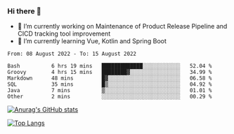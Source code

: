 ### Hi there 👋

- 🔭 I’m currently working on Maintenance of Product Release Pipeline and CICD tracking tool improvement
- 🌱 I’m currently learning Vue, Kotlin and Spring Boot

<!--START_SECTION:waka-->

```text
From: 08 August 2022 - To: 15 August 2022

Bash          6 hrs 19 mins   █████████████░░░░░░░░░░░░   52.04 %
Groovy        4 hrs 15 mins   ████████▓░░░░░░░░░░░░░░░░   34.99 %
Markdown      48 mins         █▓░░░░░░░░░░░░░░░░░░░░░░░   06.58 %
SQL           35 mins         █▒░░░░░░░░░░░░░░░░░░░░░░░   04.92 %
Java          7 mins          ▒░░░░░░░░░░░░░░░░░░░░░░░░   01.01 %
Other         2 mins          ░░░░░░░░░░░░░░░░░░░░░░░░░   00.29 %
```

<!--END_SECTION:waka-->

[![Anurag's GitHub stats](https://github-readme-stats.vercel.app/api?username=yunhao981&show_icons=true&theme=solarized-dark)](https://github.com/anuraghazra/github-readme-stats)

[![Top Langs](https://github-readme-stats.vercel.app/api/top-langs/?username=yunhao981&theme=solarized-dark&layout=compact)](https://github.com/anuraghazra/github-readme-stats)

<!--
**yunhao981/yunhao981** is a ✨ _special_ ✨ repository because its `README.md` (this file) appears on your GitHub profile.

Here are some ideas to get you started:

- 🔭 I’m currently working on Maintenance of Release Pipeline and CICD tracking tool improvement
- 🌱 I’m currently learning Vue, Kotlin and Spring Boot
- 👯 I’m looking to collaborate on ...
- 🤔 I’m looking for help with ...
- 💬 Ask me about ...
- 📫 How to reach me: ...
- 😄 Pronouns: ...
- ⚡ Fun fact: ...
-->


